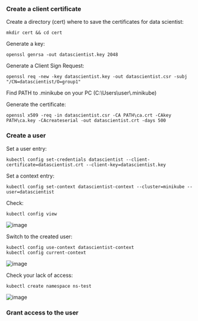 ### Create a client certificate

Create a directory (cert) where to save the certificates for data scientist:
```
mkdir cert && cd cert
```
Generate a key:
```
openssl genrsa -out datascientist.key 2048
```
Generate a Client Sign Request:
```
openssl req -new -key datascientist.key -out datascientist.csr -subj "/CN=datascientist/O=group1"
```

Find PATH to .minikube on your PC (C:\Users\user\\.minikube)

Generate the certificate:
```
openssl x509 -req -in datascientist.csr -CA PATH\ca.crt -CAkey PATH\ca.key -CAcreateserial -out datascientist.crt -days 500
```

### Create a user
Set a user entry: 
```
kubectl config set-credentials datascientist --client-certificate=datascientist.crt --client-key=datascientist.key
```
Set a context entry:
```
kubectl config set-context datascientist-context --cluster=minikube --user=datascientist
```
Check:
```
kubectl config view
```
![image](https://user-images.githubusercontent.com/47759484/148402205-035bf298-32d0-4536-a1cb-0887a5e55460.png)

Switch to the created user:
```
kubectl config use-context datascientist-context
kubectl config current-context
```
![image](https://user-images.githubusercontent.com/47759484/148402478-5a0cf91a-349b-45ae-aad0-7036028214b1.png)

Check your lack of access:
```
kubectl create namespace ns-test
```
![image](https://user-images.githubusercontent.com/47759484/148408869-f4aca3ce-eae2-4932-ac09-5368b3f68ccf.png)


### Grant access to the user
